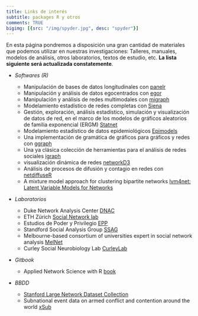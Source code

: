 ```yaml
---
title: Links de interés
subtitle: packages R y otros
comments: TRUE
bigimg: [{src: "/img/spyder.jpg", desc: "spyder"}]
---
```


En esta página pondremos a disposición una gran cantidad de materiales que podemos utilizar en nuestras investigaciones: Talleres, manuales, modelos de análisis, otros laboratorios, textos de estudio, etc. **La lista siguiente será actualizada constatemente**. 

- *Softwares (R)*

    - Manipulación de bases de datos longitudinales con [panelr](https://panelr.jacob-long.com/) 
    - Manipulación y análisis de datos egocentrados con [egor](http://egor.tillt.net/index.html) 
    - Manipulación y análisis de redes multimodales con [migraph](https://snlab-ch.github.io/migraph/)
    - Modelamiento estadístico de redes completas con [Siena](https://www.stats.ox.ac.uk/~snijders/siena/)
    - Gestión, exploración, análisis estadístico, simulación y visualización de datos de red, en el marco de los  modelos de gráficos aleatorios de familia exponencial (ERGM) [Statnet](http://statnet.org/)
    - Modelamiento estadístico de datos epidemiológicos [Epimodels](http://www.epimodel.org/)
    - Una implementación de gramática de gráficos para gráficos y redes con [ggraph](https://github.com/thomasp85/ggraph) 
    - Una ya clásica colección de herramientas para el análisis de redes sociales [igraph](https://igraph.org/)
    - visualización dinámica de redes [networkD3](http://christophergandrud.github.io/networkD3/)
    - Análisis de procesos de difusión y contagio en redes con [netdiffuseR](https://github.com/USCCANA/netdiffuseR)
    - A mixture model approach for clustering bipartite networks [lvm4net: Latent Variable Models for Networks
](https://cran.r-project.org/web/packages/lvm4net/index.html)

- *Laboratorios*

    - Duke Network Analysis Center [DNAC](https://dnac.ssri.duke.edu/) 
    - ETH Zürich [Social Network lab](https://sn.ethz.ch/)
    - Estudios de Poder y Privilegio [EPP](http://www.ub.edu/epp/)
    - Standford Social Analysis Group [SSAG](http://sna.stanford.edu/index.php)
    - Melbourne-based consortium of universities expert in social network analysis [MelNet](http://www.melnet.org.au/)
    - Curley Social Neurobiology Lab [CurleyLab](http://curleylab.psych.columbia.edu/curleyindex.html) 

- *Gitbook*

    - Applied Network Science with R [book](https://gvegayon.github.io/appliedsnar/)

- *BBDD* 

    - [Stanford Large Network Dataset Collection](http://snap.stanford.edu/data/index.html) 
    - Subnational event data on armed conflict and contention around the world [xSub](http://cross-sub.org/)






